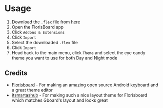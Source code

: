 # Usage

1. Download the `.flex` file from [here](https://moodzz1.github.io//FlorisBoard/eyecandy.flex)
2. Open the FlorisBoard app
3. Click `Addons & Extensions`
4. Click `Import`
5. Select the downloaded `.flex` file
6. Click `Import`
7. Head back to the main menu, click `Theme` and select the eye candy theme you want to use for both Day and Night mode

## Credits

- [Florisboard](https://github.com/florisboard/florisboard) - For making an amazing open source Android keyboard and a great theme editor
- [itsmartashub](https://github.com/itsmartashub) - For making such a nice layout theme for Florisboard which matches Gboard's layout and looks great